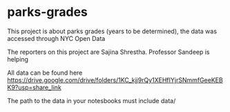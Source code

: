 # parks-grades
This project is about parks grades (years to be determined), the data was accessed through NYC Open Data

The reporters on this project are Sajina Shrestha.
Professor Sandeep is helping

All data can be found here 
https://drive.google.com/drive/folders/1KC_kjj9rQy1XEHfIYjrSNmmfGeeKEBK9?usp=share_link 

The path to the data in your notesbooks must include data/ 